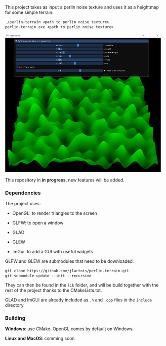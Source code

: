 This project takes as input a perlin noise texture and uses it as a heightmap for some simple terrain.

```
./perlin-terrain <path to perlin noise texture>
perlin-terrain.exe <path to perlin noise texture> 
```

![example screenshot](docs/example.png)

This repository in **in progress**, new features will be added.

### Dependencies

The project uses:

* OpenGL: to render triangles to the screen

* GLFW: to open a window

* GLAD

* GLEW

* ImGui: to add a GUI with useful widgets

GLFW and GLEW are submodules that need to be downloaded:

```
git clone https://github.com/jlartois/perlin-terrain.git
git submodule update --init --recursive
```

They can then be found in the `lib` folder, and will be build together with the rest of the project thanks to the CMakeLists.txt.

GLAD and ImGUI are already included as `.h` and `.cpp` files in the `include` directory.

### Building

**Windows**: use CMake. OpenGL comes by default on Windows.

**Linux and MacOS**: comming soon
